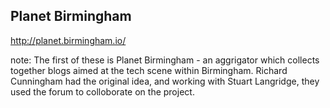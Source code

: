 ##  Planet Birmingham

http://planet.birmingham.io/

note:
    The first of these is Planet Birmingham - an aggrigator which collects together blogs aimed at the tech scene within Birmingham. Richard Cunningham had the original idea, and working with Stuart Langridge, they used the forum to colloborate on the project.